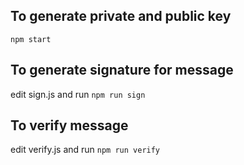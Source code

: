 ## To generate private and public key
`npm start`

## To generate signature for message
edit sign.js and run `npm run sign`

## To verify message
edit verify.js and run `npm run verify`
